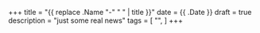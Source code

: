 +++
title = "{{ replace .Name "-" " " | title }}"
date = {{ .Date }}
draft = true
description = "just some real news"
tags = [
  "",
]
+++

